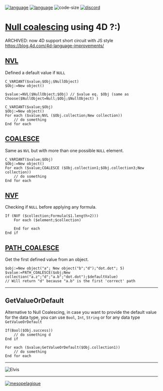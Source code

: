 [![language](https://img.shields.io/static/v1?label=language&message=4d&color=blue)](https://developer.4d.com/)
[![language](https://img.shields.io/github/languages/top/mesopelagique/NullCoaliescingOperator.svg)](https://developer.4d.com/)
![code-size](https://img.shields.io/github/languages/code-size/mesopelagique/NullCoaliescingOperator.svg)
[![discord][discord-shield]][discord-url]

# [Null coalescing](https://en.wikipedia.org/wiki/Null_coalescing_operator) using 4D ?:)

ARCHIVED: now 4D support short circuit with JS style https://blog.4d.com/4d-language-improvements/


## [NVL](Documentation/Methods/NVL.md)

Defined a default value if `NULL`

```4d
C_VARIANT($value;$Obj;$NullObject)
$Obj:=New object()

$value:=NVL($NullObject;$Obj) // $value eq. $Obj (same as Choose($NullObject=Null;$Obj;$NullObject) )
```

```4d
C_VARIANT($value;$Obj)
$Obj:=New object()
For each ($value;NVL ($Obj.collection;New collection))
	// do something
End for each 

```

## [COALESCE](Documentation/Methods/COALESCE.md)

Same as `NVL` but with more than one possible `NULL` element.

```4d
C_VARIANT($value;$Obj)
$Obj:=New object()
For each ($value;COALESCE ($Obj.collection1;$Obj.collection3;New collection))
	// do something
End for each 

```

## [NVF](Documentation/Methods/NVF.md)

Checking if `NULL` before applying any formula.


```4d
If (NVF ($collection;Formula($1.length>2)))
	For each ($element;$collection)

	End for each
End if
```

## [PATH_COALESCE](Documentation/Methods/PATH_COALESCE.md)

Get the first defined value from an object.

```4d
$obj:=New object("a"; New object("b";"d");"dot.dot"; 5)
$value:=PATH_COALESCE($obj;New collection("a.z";"d";"a.b";"dot.dot");$defaultValue)
// Will return "d" because "a.b" is the first 'correct' path
```

---

## GetValueOrDefault

Alternative to Null Coalescing, in case you want to provide the default value for the data type,
you can use `Bool`, `Int`, `String` or for any data type `GetValueOrDefault`

```4d
If(Bool($Obj.success))
	// do something d
End if
```

```4d
For each ($value;GetValueOrDefault($Obj.collection1))
	// do something
End for each
```

---

![Elvis](https://res.cloudinary.com/practicaldev/image/fetch/s--fUx8DazI--/c_limit%2Cf_auto%2Cfl_progressive%2Cq_auto%2Cw_880/https://thepracticaldev.s3.amazonaws.com/i/6j3wmn15zj3vp3qyfctv.jpg)

---

[<img src="https://mesopelagique.github.io/quatred.png" alt="mesopelagique"/>](https://mesopelagique.github.io/)

[discord-shield]: https://img.shields.io/badge/chat-discord-7289DA?logo=discord&style=flat
[discord-url]: https://discord.gg/dVTqZHr
